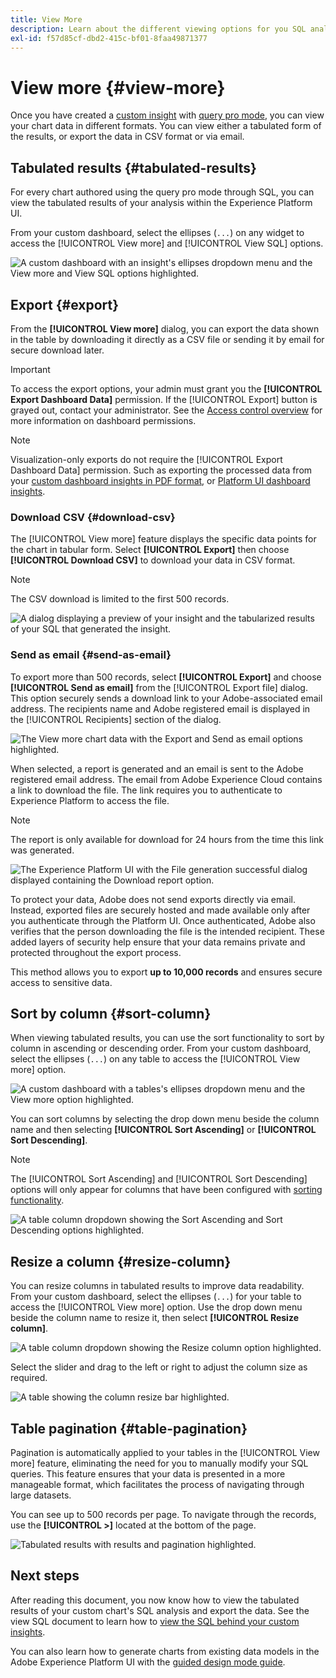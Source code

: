 ```yaml
---
title: View More
description: Learn about the different viewing options for you SQL analysed data. From your custom dashboard you can view the tabulated results of your analysis or download the processed data in CSV format.
exl-id: f57d85cf-dbd2-415c-bf01-8faa49871377
---
```

# View more {#view-more}

Once you have created a [custom insight](./overview.md) with [query pro mode](./overview.md#query-pro-mode), you can view your chart data in different formats. You can view either a tabulated form of the results, or export the data in CSV format or via email.

## Tabulated results {#tabulated-results}

For every chart authored using the query pro mode through SQL, you can view the tabulated results of your analysis within the Experience Platform UI. 

From your custom dashboard, select the ellipses (`...`) on any widget to access the [!UICONTROL View more] and [!UICONTROL View SQL] options.

![A custom dashboard with an insight's ellipses dropdown menu and the View more and View SQL options highlighted.](../images/sql-insights-query-pro-mode/ellipses-dropdown.png)

## Export {#export}

From the **[!UICONTROL View more]** dialog, you can export the data shown in the table by downloading it directly as a CSV file or sending it by email for secure download later. 

>[!IMPORTANT]
>
>To access the export options, your admin must grant you the **[!UICONTROL Export Dashboard Data]** permission. If the [!UICONTROL Export] button is grayed out, contact your administrator. See the [Access control overview](../../access-control/home.md) for more information on dashboard permissions.

>[!NOTE]
>
>Visualization-only exports do not require the [!UICONTROL Export Dashboard Data] permission. Such as exporting the processed data from your [custom dashboard insights in PDF format](./export-pdf.md), or [Platform UI dashboard insights](../download.md).

### Download CSV {#download-csv}

The [!UICONTROL View more] feature displays the specific data points for the chart in tabular form. Select **[!UICONTROL Export]** then choose **[!UICONTROL Download CSV]** to download your data in CSV format.

>[!NOTE]
>
>The CSV download is limited to the first 500 records.

![A dialog displaying a preview of your insight and the tabularized results of your SQL that generated the insight.](../images/sql-insights-query-pro-mode/view-more-download-csv.png)

### Send as email {#send-as-email}

To export more than 500 records, select **[!UICONTROL Export]** and choose **[!UICONTROL Send as email]** from the [!UICONTROL Export file] dialog. This option securely sends a download link to your Adobe-associated email address. The recipients name and Adobe registered email is displayed in the [!UICONTROL Recipients] section of the dialog.

![The View more chart data with the Export and Send as email options highlighted.](../images/sql-insights-query-pro-mode/send-as-email.png)

When selected, a report is generated and an email is sent to the Adobe registered email address.
The email from Adobe Experience Cloud contains a link to download the file. The link requires you to 
authenticate to Experience Platform to access the file.

>[!NOTE]
>
>The report is only available for download for 24 hours from the time this link was generated. 

![The Experience Platform UI with the File generation successful dialog displayed containing the Download report option.](../images/sql-insights-query-pro-mode/download-report.png)

To protect your data, Adobe does not send exports directly via email. Instead, exported files are securely hosted and made available only after you authenticate through the Platform UI. Once authenticated, Adobe also verifies that the person downloading the file is the intended recipient. These added layers of security help ensure that your data remains private and protected throughout the export process.

This method allows you to export **up to 10,000 records** and ensures secure access to sensitive data.

## Sort by column {#sort-column}

When viewing tabulated results, you can use the sort functionality to sort by column in ascending or descending order. From your custom dashboard, select the ellipses (`...`) on any table to access the [!UICONTROL View more] option.

![A custom dashboard with a tables's ellipses dropdown menu and the View more option highlighted.](../images/sql-insights-query-pro-mode/advanced-ellipses-dropdown.png)

You can sort columns by selecting the drop down menu beside the column name and then selecting **[!UICONTROL Sort Ascending]** or **[!UICONTROL Sort Descending]**.

>[!NOTE]
>
>The [!UICONTROL Sort Ascending] and [!UICONTROL Sort Descending] options will only appear for columns that have been configured with [sorting functionality](./overview.md#advanced-attributes).

![A table column dropdown showing the Sort Ascending and Sort Descending options highlighted.](../images/sql-insights-query-pro-mode/advanced-sort-dropdown.png)

## Resize a column {#resize-column}

You can resize columns in tabulated results to improve data readability. From your custom dashboard, select the ellipses (`...`) for your table to access the [!UICONTROL View more] option. Use the drop down menu beside the column name to resize it, then select **[!UICONTROL Resize column]**.

![A table column dropdown showing the Resize column option highlighted.](../images/sql-insights-query-pro-mode/advanced-resize-dropdown.png)

Select the slider and drag to the left or right to adjust the column size as required.

![A table showing the column resize bar highlighted.](../images/sql-insights-query-pro-mode/advanced-resize-column.png)

## Table pagination {#table-pagination}

Pagination is automatically applied to your tables in the [!UICONTROL View more] feature, eliminating the need for you to manually modify your SQL queries. This feature ensures that your data is presented in a more manageable format, which facilitates the process of navigating through large datasets.

You can see up to 500 records per page. To navigate through the records, use the **[!UICONTROL >]** located at the bottom of the page.

![Tabulated results with results and pagination highlighted.](../images/sql-insights-query-pro-mode/advanced-table-pagination.png)

## Next steps

After reading this document, you now know how to view the tabulated results of your custom chart's SQL analysis and export the data. See the view SQL document to learn how to [view the SQL behind your custom insights](./view-sql.md). 

You can also learn how to generate charts from existing data models in the Adobe Experience Platform UI with the [guided design mode guide](../standard-dashboards.md).
